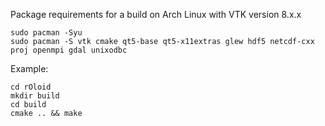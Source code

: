 Package requirements for a build on Arch Linux with VTK version 8.x.x
```
sudo pacman -Syu
sudo pacman -S vtk cmake qt5-base qt5-x11extras glew hdf5 netcdf-cxx proj openmpi gdal unixodbc
```
Example:
```
cd rOloid
mkdir build
cd build
cmake .. && make
```
